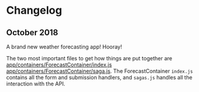 # Changelog

## October 2018

A brand new weather forecasting app! Hooray!

The two most important files to get how things are put together are [app/containers/ForecastContainer/index.js](app/containers/ForecastContainer/index.js) [app/containers/ForecastContainer/saga.js](app/containers/ForecastContainer/saga.js). The ForecastContainer `index.js` contains all the form and submission handlers, and `sagas.js` handles all the interaction with the API.
